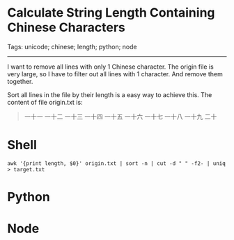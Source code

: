 # Calculate String Length Containing Chinese Characters
Tags: unicode; chinese; length; python; node

------

I want to remove all lines with only 1 Chinese character.
The origin file is very large,
so I have to filter out all lines with 1 character.
And remove them together.

Sort all lines in the file by their length is a easy way to achieve this.
The content of file origin.txt is:

> 一十一
> 一十二
> 一十三
> 一十四
> 一十五
> 一十六
> 一十七
> 一十八
> 一十九
> 二十

# Shell

    awk '{print length, $0}' origin.txt | sort -n | cut -d " " -f2- | uniq > target.txt

# Python


# Node


